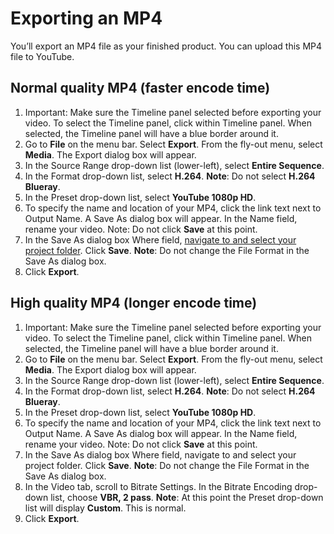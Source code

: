 # Exporting an MP4

You’ll export an MP4 file as your finished product. You can upload this MP4 file to YouTube.

## Normal quality MP4 \(faster encode time\)

1. Important: Make sure the Timeline panel selected before exporting your video. To select the Timeline panel, click within Timeline panel. When selected, the Timeline panel will have a blue border around it. 
2. Go to **File** on the menu bar. Select **Export**. From the fly-out menu, select **Media**. The Export dialog box will appear.
3. In the Source Range drop-down list \(lower-left\), select **Entire Sequence**.
4. In the Format drop-down list, select **H.264**. **Note**: Do not select **H.264 Blueray**.
5. In the Preset drop-down list, select **YouTube 1080p HD**.  
6. To specify the name and location of your MP4, click the link text next to Output Name. A Save As dialog box will appear. In the Name field, rename your video. Note: Do not click **Save** at this point.
7. In the Save As dialog box Where field, [navigate to and select your project folder](https://jjloomis.gitbooks.io/file-and-folder-management/content/navigating-folder-tree.html). Click **Save**. **Note**: Do not change the File Format in the Save As dialog box.
8. Click **Export**.

## High quality MP4 \(longer encode time\)

1. Important: Make sure the Timeline panel selected before exporting your video. To select the Timeline panel, click within Timeline panel. When selected, the Timeline panel will have a blue border around it. 
2. Go to **File** on the menu bar. Select **Export**. From the fly-out menu, select **Media**. The Export dialog box will appear.
3. In the Source Range drop-down list \(lower-left\), select **Entire Sequence**.
4. In the Format drop-down list, select **H.264**. **Note**: Do not select **H.264 Blueray**.
5. In the Preset drop-down list, select **YouTube 1080p HD**.  
6. To specify the name and location of your MP4, click the link text next to Output Name. A Save As dialog box will appear. In the Name field, rename your video. Note: Do not click **Save** at this point.
7. In the Save As dialog box Where field, navigate to and select your project folder. Click **Save**. **Note**: Do not change the File Format in the Save As dialog box.
8. In the Video tab, scroll to Bitrate Settings. In the Bitrate Encoding drop-down list, choose **VBR, 2 pass**. **Note**: At this point the Preset drop-down list will display **Custom**. This is normal.
9. Click **Export**.

